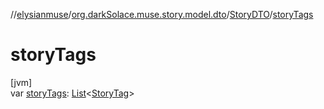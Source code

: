 //[elysianmuse](../../../index.md)/[org.darkSolace.muse.story.model.dto](../index.md)/[StoryDTO](index.md)/[storyTags](story-tags.md)

# storyTags

[jvm]\
var [storyTags](story-tags.md): [List](https://kotlinlang.org/api/latest/jvm/stdlib/kotlin.collections/-list/index.html)&lt;[StoryTag](../../org.darkSolace.muse.story.model/-story-tag/index.md)&gt;

